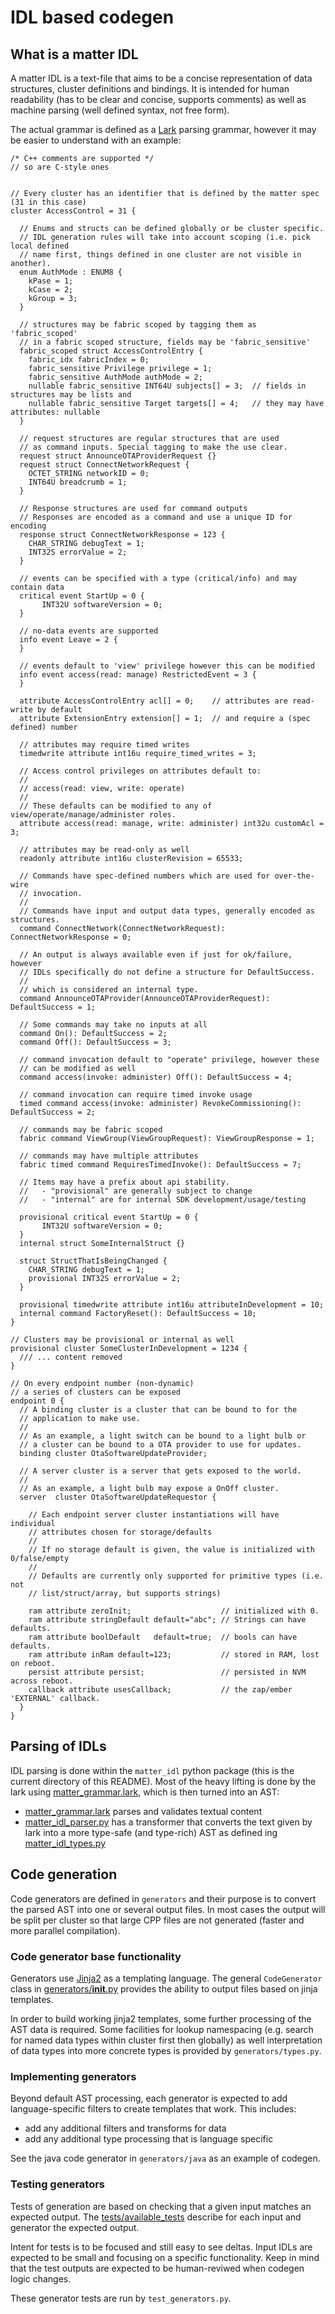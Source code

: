 # IDL based codegen

## What is a matter IDL

A matter IDL is a text-file that aims to be a concise representation of data
structures, cluster definitions and bindings. It is intended for human
readability (has to be clear and concise, supports comments) as well as machine
parsing (well defined syntax, not free form).

The actual grammar is defined as a
[Lark](https://lark-parser.readthedocs.io/en/latest/index.html) parsing grammar,
however it may be easier to understand with an example:

```
/* C++ comments are supported */
// so are C-style ones


// Every cluster has an identifier that is defined by the matter spec (31 in this case)
cluster AccessControl = 31 {

  // Enums and structs can be defined globally or be cluster specific.
  // IDL generation rules will take into account scoping (i.e. pick local defined
  // name first, things defined in one cluster are not visible in another).
  enum AuthMode : ENUM8 {
    kPase = 1;
    kCase = 2;
    kGroup = 3;
  }

  // structures may be fabric scoped by tagging them as 'fabric_scoped'
  // in a fabric scoped structure, fields may be 'fabric_sensitive'
  fabric_scoped struct AccessControlEntry {
    fabric_idx fabricIndex = 0;
    fabric_sensitive Privilege privilege = 1;
    fabric_sensitive AuthMode authMode = 2;
    nullable fabric_sensitive INT64U subjects[] = 3;  // fields in structures may be lists and
    nullable fabric_sensitive Target targets[] = 4;   // they may have attributes: nullable
  }

  // request structures are regular structures that are used
  // as command inputs. Special tagging to make the use clear.
  request struct AnnounceOTAProviderRequest {}
  request struct ConnectNetworkRequest {
    OCTET_STRING networkID = 0;
    INT64U breadcrumb = 1;
  }

  // Response structures are used for command outputs
  // Responses are encoded as a command and use a unique ID for encoding
  response struct ConnectNetworkResponse = 123 {
    CHAR_STRING debugText = 1;
    INT32S errorValue = 2;
  }

  // events can be specified with a type (critical/info) and may contain data
  critical event StartUp = 0 {
       INT32U softwareVersion = 0;
  }

  // no-data events are supported
  info event Leave = 2 {
  }

  // events default to 'view' privilege however this can be modified
  info event access(read: manage) RestrictedEvent = 3 {
  }

  attribute AccessControlEntry acl[] = 0;    // attributes are read-write by default
  attribute ExtensionEntry extension[] = 1;  // and require a (spec defined) number

  // attributes may require timed writes
  timedwrite attribute int16u require_timed_writes = 3;

  // Access control privileges on attributes default to:
  //
  // access(read: view, write: operate)
  //
  // These defaults can be modified to any of view/operate/manage/administer roles.
  attribute access(read: manage, write: administer) int32u customAcl = 3;

  // attributes may be read-only as well
  readonly attribute int16u clusterRevision = 65533;

  // Commands have spec-defined numbers which are used for over-the-wire
  // invocation.
  //
  // Commands have input and output data types, generally encoded as structures.
  command ConnectNetwork(ConnectNetworkRequest): ConnectNetworkResponse = 0;

  // An output is always available even if just for ok/failure, however
  // IDLs specifically do not define a structure for DefaultSuccess.
  //
  // which is considered an internal type.
  command AnnounceOTAProvider(AnnounceOTAProviderRequest): DefaultSuccess = 1;

  // Some commands may take no inputs at all
  command On(): DefaultSuccess = 2;
  command Off(): DefaultSuccess = 3;

  // command invocation default to "operate" privilege, however these
  // can be modified as well
  command access(invoke: administer) Off(): DefaultSuccess = 4;

  // command invocation can require timed invoke usage
  timed command access(invoke: administer) RevokeCommissioning(): DefaultSuccess = 2;

  // commands may be fabric scoped
  fabric command ViewGroup(ViewGroupRequest): ViewGroupResponse = 1;

  // commands may have multiple attributes
  fabric timed command RequiresTimedInvoke(): DefaultSuccess = 7;

  // Items may have a prefix about api stability.
  //   - "provisional" are generally subject to change
  //   - "internal" are for internal SDK development/usage/testing

  provisional critical event StartUp = 0 {
       INT32U softwareVersion = 0;
  }
  internal struct SomeInternalStruct {}

  struct StructThatIsBeingChanged {
    CHAR_STRING debugText = 1;
    provisional INT32S errorValue = 2;
  }

  provisional timedwrite attribute int16u attributeInDevelopment = 10;
  internal command FactoryReset(): DefaultSuccess = 10;
}

// Clusters may be provisional or internal as well
provisional cluster SomeClusterInDevelopment = 1234 {
  /// ... content removed
}

// On every endpoint number (non-dynamic)
// a series of clusters can be exposed
endpoint 0 {
  // A binding cluster is a cluster that can be bound to for the
  // application to make use.
  //
  // As an example, a light switch can be bound to a light bulb or
  // a cluster can be bound to a OTA provider to use for updates.
  binding cluster OtaSoftwareUpdateProvider;

  // A server cluster is a server that gets exposed to the world.
  //
  // As an example, a light bulb may expose a OnOff cluster.
  server  cluster OtaSoftwareUpdateRequestor {

    // Each endpoint server cluster instantiations will have individual
    // attributes chosen for storage/defaults
    //
    // If no storage default is given, the value is initialized with 0/false/empty
    //
    // Defaults are currently only supported for primitive types (i.e. not
    // list/struct/array, but supports strings)

    ram attribute zeroInit;                    // initialized with 0.
    ram attribute stringDefault default="abc"; // Strings can have defaults.
    ram attribute boolDefault   default=true;  // bools can have defaults.
    ram attribute inRam default=123;           // stored in RAM, lost on reboot.
    persist attribute persist;                 // persisted in NVM across reboot.
    callback attribute usesCallback;           // the zap/ember 'EXTERNAL' callback.
  }
}

```

## Parsing of IDLs

IDL parsing is done within the `matter_idl` python package (this is the current
directory of this README). Most of the heavy lifting is done by the lark using
[matter_grammar.lark](./matter_grammar.lark), which is then turned into an AST:

-   [matter_grammar.lark](./matter_grammar.lark) parses and validates textual
    content
-   [matter_idl_parser.py](./matter_idl_parser.py) has a transformer that
    converts the text given by lark into a more type-safe (and type-rich) AST as
    defined ing [matter_idl_types.py](./matter_idl_types.py)

## Code generation

Code generators are defined in `generators` and their purpose is to convert the
parsed AST into one or several output files. In most cases the output will be
split per cluster so that large CPP files are not generated (faster and more
parallel compilation).

### Code generator base functionality

Generators use [Jinja2](https://jinja.palletsprojects.com/en/3.0.x/) as a
templating language. The general `CodeGenerator` class in
[generators/**init**.py](./generators/__init__.py) provides the ability to
output files based on jinja templates.

In order to build working jinja2 templates, some further processing of the AST
data is required. Some facilities for lookup namespacing (e.g. search for named
data types within cluster first then globally) as well interpretation of data
types into more concrete types is provided by `generators/types.py`.

### Implementing generators

Beyond default AST processing, each generator is expected to add
language-specific filters to create templates that work. This includes:

-   add any additional filters and transforms for data
-   add any additional type processing that is language specific

See the java code generator in `generators/java` as an example of codegen.

### Testing generators

Tests of generation are based on checking that a given input matches an expected
output. The [tests/available_tests](./test/available_tests.yaml) describe for
each input and generator the expected output.

Intent for tests is to be focused and still easy to see deltas. Input IDLs are
expected to be small and focusing on a specific functionality. Keep in mind that
the test outputs are expected to be human-reviwed when codegen logic changes.

These generator tests are run by `test_generators.py`.

